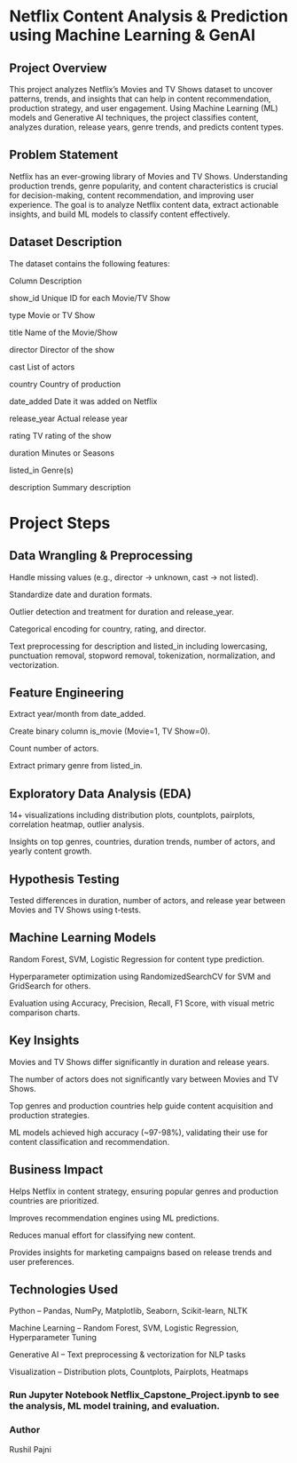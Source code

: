 # Netflix Content Analysis & Prediction using Machine Learning & GenAI
## Project Overview

This project analyzes Netflix’s Movies and TV Shows dataset to uncover patterns, trends, and insights that can help in content recommendation, production strategy, and user engagement. Using Machine Learning (ML) models and Generative AI techniques, the project classifies content, analyzes duration, release years, genre trends, and predicts content types.

## Problem Statement

Netflix has an ever-growing library of Movies and TV Shows. Understanding production trends, genre popularity, and content characteristics is crucial for decision-making, content recommendation, and improving user experience. The goal is to analyze Netflix content data, extract actionable insights, and build ML models to classify content effectively.

## Dataset Description
The dataset contains the following features:

Column	Description

show_id	Unique ID for each Movie/TV Show

type	Movie or TV Show

title	Name of the Movie/Show

director	Director of the show

cast	List of actors

country	Country of production

date_added	Date it was added on Netflix

release_year	Actual release year

rating	TV rating of the show

duration	Minutes or Seasons

listed_in	Genre(s)

description	Summary description

# Project Steps

## Data Wrangling & Preprocessing

Handle missing values (e.g., director → unknown, cast → not listed).

Standardize date and duration formats.

Outlier detection and treatment for duration and release_year.

Categorical encoding for country, rating, and director.

Text preprocessing for description and listed_in including lowercasing, punctuation removal, stopword removal, tokenization, normalization, and vectorization.

## Feature Engineering

Extract year/month from date_added.

Create binary column is_movie (Movie=1, TV Show=0).

Count number of actors.

Extract primary genre from listed_in.

## Exploratory Data Analysis (EDA)

14+ visualizations including distribution plots, countplots, pairplots, correlation heatmap, outlier analysis.

Insights on top genres, countries, duration trends, number of actors, and yearly content growth.

## Hypothesis Testing

Tested differences in duration, number of actors, and release year between Movies and TV Shows using t-tests.

## Machine Learning Models

Random Forest, SVM, Logistic Regression for content type prediction.

Hyperparameter optimization using RandomizedSearchCV for SVM and GridSearch for others.

Evaluation using Accuracy, Precision, Recall, F1 Score, with visual metric comparison charts.

## Key Insights

Movies and TV Shows differ significantly in duration and release years.

The number of actors does not significantly vary between Movies and TV Shows.

Top genres and production countries help guide content acquisition and production strategies.

ML models achieved high accuracy (~97-98%), validating their use for content classification and recommendation.

## Business Impact

Helps Netflix in content strategy, ensuring popular genres and production countries are prioritized.

Improves recommendation engines using ML predictions.

Reduces manual effort for classifying new content.

Provides insights for marketing campaigns based on release trends and user preferences.

## Technologies Used

Python – Pandas, NumPy, Matplotlib, Seaborn, Scikit-learn, NLTK

Machine Learning – Random Forest, SVM, Logistic Regression, Hyperparameter Tuning

Generative AI – Text preprocessing & vectorization for NLP tasks

Visualization – Distribution plots, Countplots, Pairplots, Heatmaps

### Run Jupyter Notebook Netflix_Capstone_Project.ipynb to see the analysis, ML model training, and evaluation.

### Author

Rushil Pajni
